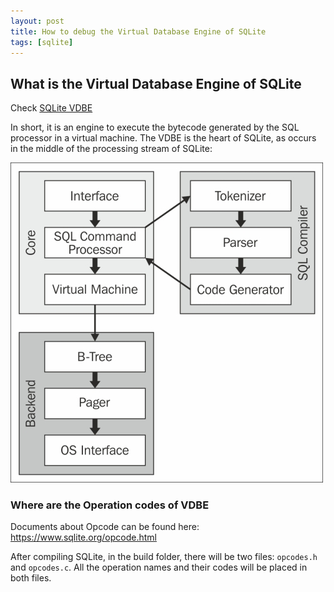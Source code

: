 ```yaml
---
layout: post
title: How to debug the Virtual Database Engine of SQLite
tags: [sqlite]
---
```


## What is the Virtual Database Engine of SQLite

Check [SQLite VDBE](https://sqlite.org/vdbe.html)

In short, it is an engine to execute the bytecode generated by the SQL processor in a virtual machine. The VDBE is the heart of SQLite, as occurs in the middle of the processing stream of SQLite:

![SQLite architecture](/assets/btree-arc.jpg)

### Where are the Operation codes of VDBE

Documents about Opcode can be found here: https://www.sqlite.org/opcode.html

After compiling SQLite, in the build folder, there will be two files: `opcodes.h` and `opcodes.c`. All the operation names and their codes will be placed in both files.